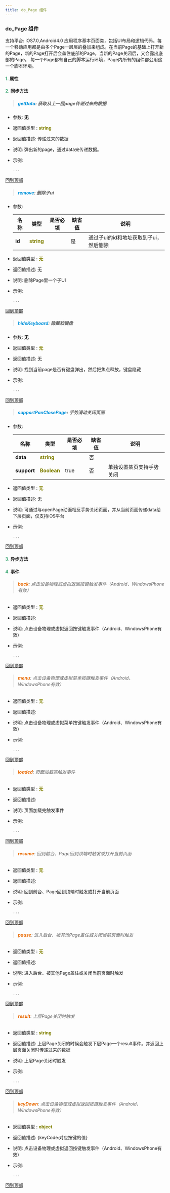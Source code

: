 ```yaml
---
title: do_Page 组件
---
```


### do_Page 组件

 支持平台: iOS7.0,Android4.0
 应用程序基本页面类，包括UI布局和逻辑代码。每一个移动应用都是由多个Page一层层的叠加来组成。在当前Page的基础上打开新的Page，新的Page打开后会盖住底部的Page，当新的Page关闭后，又会露出底部的Page。
每一个Page都有自己的脚本运行环境，Page内所有的组件都公用这一个脚本环境。

#### <font color ='#40A977'>**1.**</font> 属性

#### <font color ='#40A977'>**2.**</font> 同步方法

>##### <font color ='#0092db'>**getData**</font>: 获取从上一层page传递过来的数据

- 参数: **无**
- 返回值类型 : <font color ='#808000'>**string**</font>
- 返回值描述: 传递过来的数据
- 说明: 弹出新的page，通过data来传递数据。
- 示例:

  ```javascript
  ...

  ```

[回到顶部](#top)

>##### <font color ='#0092db'>**remove**</font>: 删除子ui

- 参数:

  名称 | 类型 |是否必填|缺省值|说明
  ---- |-------------  |--------------|--------|------
  **id** |<font color ='#808000'>**string**</font> |  | 是|通过子ui的id和地址获取到子ui，然后删除
- 返回值类型 : <font color ='#808000'>**无**</font>
- 返回值描述: 无
- 说明: 删除Page里一个子UI
- 示例:

  ```javascript
  ...

  ```

[回到顶部](#top)

>##### <font color ='#0092db'>**hideKeyboard**</font>: 隐藏软键盘

- 参数: **无**
- 返回值类型 : <font color ='#808000'>**无**</font>
- 返回值描述: 无
- 说明: 找到当前page是否有键盘弹出，然后把焦点释放，键盘隐藏
- 示例:

  ```javascript
  ...

  ```

[回到顶部](#top)

>##### <font color ='#0092db'>**supportPanClosePage**</font>: 手势滑动关闭页面

- 参数:

  名称 | 类型 |是否必填|缺省值|说明
  ---- |-------------  |--------------|--------|------
  **data** |<font color ='#808000'>**string**</font> |  | 否|
  **support** |<font color ='#808000'>**Boolean**</font> | true | 否|单独设置某页支持手势关闭
- 返回值类型 : <font color ='#808000'>**无**</font>
- 返回值描述: 无
- 说明: 可通过与openPage动画相反手势关闭页面，并从当前页面传递data给下层页面，仅支持iOS平台
- 示例:

  ```javascript
  ...

  ```

[回到顶部](#top)

#### <font color ='#40A977'>**3.**</font> 异步方法


#### <font color ='#40A977'>**4.**</font> 事件

>###### <font color ='#e96900'>**back**</font>: 点击设备物理或虚拟返回按键触发事件（Android、WindowsPhone有效）

- 返回值类型 : <font color ='#808000'>**无**</font>
- 返回值描述: 
- 说明: 点击设备物理或虚拟返回按键触发事件（Android、WindowsPhone有效）
- 示例:

  ```javascript
  ...

  ```

[回到顶部](#top)

>###### <font color ='#e96900'>**menu**</font>: 点击设备物理或虚拟菜单按键触发事件（Android、WindowsPhone有效）

- 返回值类型 : <font color ='#808000'>**无**</font>
- 返回值描述: 
- 说明: 点击设备物理或虚拟菜单按键触发事件（Android、WindowsPhone有效）
- 示例:

  ```javascript
  ...

  ```

[回到顶部](#top)

>###### <font color ='#e96900'>**loaded**</font>: 页面加载完触发事件

- 返回值类型 : <font color ='#808000'>**无**</font>
- 返回值描述: 
- 说明: 页面加载完触发事件
- 示例:

  ```javascript
  ...

  ```

[回到顶部](#top)

>###### <font color ='#e96900'>**resume**</font>: 回到前台、Page回到顶端时触发或打开当前页面

- 返回值类型 : <font color ='#808000'>**无**</font>
- 返回值描述: 
- 说明: 回到前台、Page回到顶端时触发或打开当前页面
- 示例:

  ```javascript
  ...

  ```

[回到顶部](#top)

>###### <font color ='#e96900'>**pause**</font>: 进入后台、被其他Page盖住或关闭当前页面时触发

- 返回值类型 : <font color ='#808000'>**无**</font>
- 返回值描述: 
- 说明: 进入后台、被其他Page盖住或关闭当前页面时触发
- 示例:

  ```javascript
  ...

  ```

[回到顶部](#top)

>###### <font color ='#e96900'>**result**</font>: 上层Page关闭时触发

- 返回值类型 : <font color ='#808000'>**string**</font>
- 返回值描述: 上层Page关闭的时候会触发下层Page一个result事件。并返回上层页面关闭时传递过来的数据
- 说明: 上层Page关闭时触发
- 示例:

  ```javascript
  ...

  ```

[回到顶部](#top)

>###### <font color ='#e96900'>**keyDown**</font>: 点击设备物理或虚拟返回按键触发事件（Android、WindowsPhone有效）

- 返回值类型 : <font color ='#808000'>**object**</font>
- 返回值描述: {keyCode:对应按键的值}
- 说明: 点击设备物理或虚拟返回按键触发事件（Android、WindowsPhone有效）
- 示例:

  ```javascript
  ...

  ```

[回到顶部](#top)


